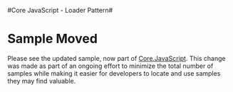 #Core JavaScript - Loader Pattern#

# Sample Moved #
Please see the updated sample, now part of [Core.JavaScript](https://github.com/OfficeDev/PnP/blob/master/Samples/Core.JavaScript). This change was made as part of an ongoing effort to minimize the total number of samples while making it easier for developers to locate and use samples they may find valuable. 
